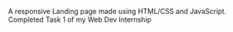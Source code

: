 A responsive Landing page made using HTML/CSS and JavaScript. Completed Task 1 of my Web Dev Internship
